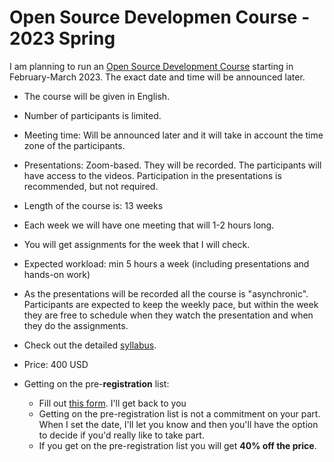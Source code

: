# Open Source Developmen Course - 2023 Spring

I am planning to run an [Open Source Development Course](/) starting in February-March 2023. The exact date and time will be announced later.

* The course will be given in English.
* Number of participants is limited.
* Meeting time: Will be announced later and it will take in account the time zone of the participants.
* Presentations: Zoom-based. They will be recorded. The participants will have access to the videos. Participation in the presentations is recommended, but not required.
* Length of the course is: 13 weeks
* Each week we will have one meeting that will 1-2 hours long.
* You will get assignments for the week that I will check.
* Expected workload: min 5 hours a week (including presentations and hands-on work)
* As the presentations will be recorded all the course is "asynchronic". Participants are expected to keep the weekly pace, but within the week they are free to schedule when they watch the presentation and when they do the assignments.

* Check out the detailed [syllabus](/).

* Price: 400 USD

* Getting on the pre-**registration** list:
    * Fill out [this form](https://forms.gle/LnV1tRPNBPUyWeQv5). I'll get back to you
    * Getting on the pre-registration list is not a commitment on your part. When I set the date, I'll let you know and then you'll have the option to decide if you'd really like to take part.
    * If you get on the pre-registration list you will get **40% off the price**.

